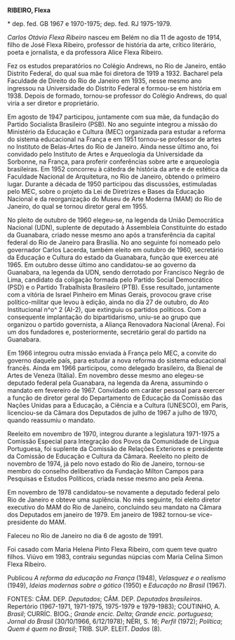 **RIBEIRO, Flexa**

\* dep. fed. GB 1967 e 1970-1975; dep. fed. RJ 1975-1979.

*Carlos Otávio Flexa Ribeiro* nasceu em Belém no dia 11 de agosto de
1914, filho de José Flexa Ribeiro, professor de história da arte,
crítico literário, poeta e jornalista, e da professora Alice Flexa
Ribeiro.

Fez os estudos preparatórios no Colégio Andrews, no Rio de Janeiro,
então Distrito Federal, do qual sua mãe foi diretora de 1919 a 1932.
Bacharel pela Faculdade de Direito do Rio de Janeiro em 1935, nesse
mesmo ano ingressou na Universidade do Distrito Federal e formou-se em
história em 1938. Depois de formado, tornou-se professor do Colégio
Andrews, do qual viria a ser diretor e proprietário.

Em agosto de 1947 participou, juntamente com sua mãe, da fundação do
Partido Socialista Brasileiro (PSB). No ano seguinte integrou a missão
do Ministério da Educação e Cultura (MEC) organizada para estudar a
reforma do sistema educacional na França e em 1951 tornou-se professor
de artes no Instituto de Belas-Artes do Rio de Janeiro. Ainda nesse
último ano, foi convidado pelo Instituto de Artes e Arqueologia da
Universidade da Sorbonne, na França, para proferir conferências sobre
arte e arqueologia brasileiras. Em 1952 concorreu à cátedra de história
da arte e de estética da Faculdade Nacional de Arquitetura, no Rio de
Janeiro, obtendo o primeiro lugar. Durante a década de 1950 participou
das discussões, estimuladas pelo MEC, sobre o projeto da Lei de
Diretrizes e Bases da Educação Nacional e da reorganização do Museu de
Arte Moderna (MAM) do Rio de Janeiro, do qual se tornou diretor geral em
1955.

No pleito de outubro de 1960 elegeu-se, na legenda da União Democrática
Nacional (UDN), suplente de deputado à Assembleia Constituinte do estado
da Guanabara, criado nesse mesmo ano após a transferência da capital
federal do Rio de Janeiro para Brasília. No ano seguinte foi nomeado
pelo governador Carlos Lacerda, também eleito em outubro de 1960,
secretário da Educação e Cultura do estado da Guanabara, função que
exerceu até 1965. Em outubro desse último ano candidatou-se ao governo
da Guanabara, na legenda da UDN, sendo derrotado por Francisco Negrão de
Lima, candidato da coligação formada pelo Partido Social Democrático
(PSD) e o Partido Trabalhista Brasileiro (PTB). Esse resultado,
juntamente com a vitória de Israel Pinheiro em Minas Gerais, provocou
grave crise político-militar que levou à edição, ainda no dia 27 de
outubro, do Ato Institucional n^o^ 2 (AI-2), que extinguiu os partidos
políticos. Com a consequente implantação do bipartidarismo, uniu-se ao
grupo que organizou o partido governista, a Aliança Renovadora Nacional
(Arena). Foi um dos fundadores e, posteriormente, secretário geral do
partido na Guanabara.

Em 1966 integrou outra missão enviada à França pelo MEC, a convite do
governo daquele país, para estudar a nova reforma do sistema educacional
francês. Ainda em 1966 participou, como delegado brasileiro, da Bienal
de Artes de Veneza (Itália). Em novembro desse mesmo ano elegeu-se
deputado federal pela Guanabara, na legenda da Arena, assumindo o
mandato em fevereiro de 1967. Convidado em caráter pessoal para exercer
a função de diretor geral do Departamento de Educação da Comissão das
Nações Unidas para a Educação, a Ciência e a Cultura (UNESCO), em Paris,
licenciou-se da Câmara dos Deputados de julho de 1967 a julho de 1970,
quando reassumiu o mandato.

Reeleito em novembro de 1970, integrou durante a legislatura 1971-1975 a
Comissão Especial para Integração dos Povos da Comunidade de Língua
Portuguesa, foi suplente da Comissão de Relações Exteriores e presidente
da Comissão de Educação e Cultura da Câmara. Reeleito no pleito de
novembro de 1974, já pelo novo estado do Rio de Janeiro, tornou-se
membro do conselho deliberativo da Fundação Mílton Campos para Pesquisas
e Estudos Políticos, criada nesse mesmo ano pela Arena.

Em novembro de 1978 candidatou-se novamente a deputado federal pelo Rio
de Janeiro e obteve uma suplência. No mês seguinte, foi eleito diretor
executivo do MAM do Rio de Janeiro, concluindo seu mandato na Câmara dos
Deputados em janeiro de 1979. Em janeiro de 1982 tornou-se
vice-presidente do MAM.

Faleceu no Rio de Janeiro no dia 6 de agosto de 1991.

Foi casado com Maria Helena Pinto Flexa Ribeiro, com quem teve quatro
filhos. Viúvo em 1983, contraiu segundas núpcias com Maria Celina Simon
Flexa Ribeiro.

Publicou *A reforma da educação na França* (1948), *Velasquez e o
realismo* (1949), *Ideias modernas sobre o gótico* (1950) e *Educação no
Brasil* (1967).

FONTES: CÂM. DEP. *Deputados*; CÂM. DEP. *Deputados brasileiros*.
Repertório (1967-1971, 1971-1975, 1975-1979 e 1979-1983); COUTINHO, A.
*Brasil*; CURRÍC. BIOG.; *Grande encic. Delta*; *Grande encic.
portuguesa*; *Jornal do Brasil* (30/10/1966, 6/12/1978); NÉRI, S. *16*;
*Perfil* (1972); *Política*; *Quem é quem no Brasil*; TRIB. SUP. ELEIT.
*Dados* (8).
